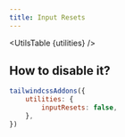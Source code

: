 ```yaml
---
title: Input Resets
---
```


<script>
	import UtilsTable from '$lib/UtilsTable.svelte'
	const utilities = {
		".reset-number-input": {
			"&::-webkit-outer-spin-button, &::-webkit-inner-spin-button": {
				// Using `display: none` crashes Chrome on hover
				"-webkit-appearance": "none",
				//  Apparently some margin are still there even though it's hidden
				margin: "0",
				// Firefox
				"-moz-appearance": "textfield",
			},
		},
		".reset-search-input": {
			"&::-webkit-search-decoration, &::-webkit-search-cancel-button, &::-webkit-search-results-button, &::-webkit-search-results-decoration":
				{
					"-webkit-appearance": "none",
				},
		},
	}
</script>

<UtilsTable {utilities} />

## How to disable it?

```js
tailwindcssAddons({
    utilities: {
        inputResets: false,
    },
})
```
